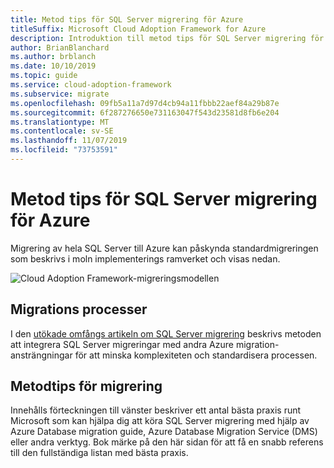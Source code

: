 ```yaml
---
title: Metod tips för SQL Server migrering för Azure
titleSuffix: Microsoft Cloud Adoption Framework for Azure
description: Introduktion till metod tips för SQL Server migrering för Azure
author: BrianBlanchard
ms.author: brblanch
ms.date: 10/10/2019
ms.topic: guide
ms.service: cloud-adoption-framework
ms.subservice: migrate
ms.openlocfilehash: 09fb5a11a7d97d4cb94a11fbbb22aef84a29b87e
ms.sourcegitcommit: 6f287276650e731163047f543d23581d8fb6e204
ms.translationtype: MT
ms.contentlocale: sv-SE
ms.lasthandoff: 11/07/2019
ms.locfileid: "73753591"
---
```

# <a name="sql-server-migration-best-practices-for-azure"></a>Metod tips för SQL Server migrering för Azure

Migrering av hela SQL Server till Azure kan påskynda standardmigreringen som beskrivs i moln implementerings ramverket och visas nedan.

![Cloud Adoption Framework-migreringsmodellen](../../_images/operational-transformation-migrate.png)

## <a name="migration-processes"></a>Migrations processer

I den [utökade omfångs artikeln om SQL Server migrering](../expanded-scope/sql-migration.md) beskrivs metoden att integrera SQL Server migreringar med andra Azure migration-ansträngningar för att minska komplexiteten och standardisera processen.

## <a name="migration-best-practices"></a>Metodtips för migrering

Innehålls förteckningen till vänster beskriver ett antal bästa praxis runt Microsoft som kan hjälpa dig att köra SQL Server migrering med hjälp av Azure Database migration guide, Azure Database Migration Service (DMS) eller andra verktyg. Bok märke på den här sidan för att få en snabb referens till den fullständiga listan med bästa praxis.
